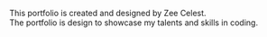 This portfolio is created and designed by Zee Celest.  
The portfolio is design to showcase my talents and skills in coding.
